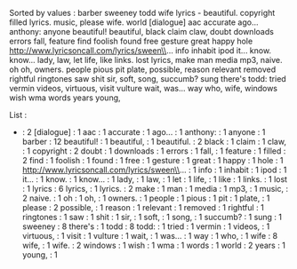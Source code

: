 Sorted by values :
barber sweeney todd wife lyrics - beautiful. copyright filled lyrics. music, please wife. world [dialogue] aac accurate ago... anthony: anyone beautiful! beautiful, black claim claw, doubt downloads errors fall, feature find foolish found free gesture great happy hole http://www.lyricsoncall.com/lyrics/sween\\... info inhabit ipod it... know. know... lady, law, let life, like links. lost lyrics, make man media mp3, naive. oh oh, owners. people pious pit plate, possible, reason relevant removed rightful ringtones saw shit sir, soft, song, succumb? sung there's todd: tried vermin videos, virtuous, visit vulture wait, was... way who, wife, windows wish wma words years young, 

List :
- : 2
[dialogue] : 1
aac : 1
accurate : 1
ago... : 1
anthony: : 1
anyone : 1
barber : 12
beautiful! : 1
beautiful, : 1
beautiful. : 2
black : 1
claim : 1
claw, : 1
copyright : 2
doubt : 1
downloads : 1
errors : 1
fall, : 1
feature : 1
filled : 2
find : 1
foolish : 1
found : 1
free : 1
gesture : 1
great : 1
happy : 1
hole : 1
http://www.lyricsoncall.com/lyrics/sween\\... : 1
info : 1
inhabit : 1
ipod : 1
it... : 1
know. : 1
know... : 1
lady, : 1
law, : 1
let : 1
life, : 1
like : 1
links. : 1
lost : 1
lyrics : 6
lyrics, : 1
lyrics. : 2
make : 1
man : 1
media : 1
mp3, : 1
music, : 2
naive. : 1
oh : 1
oh, : 1
owners. : 1
people : 1
pious : 1
pit : 1
plate, : 1
please : 2
possible, : 1
reason : 1
relevant : 1
removed : 1
rightful : 1
ringtones : 1
saw : 1
shit : 1
sir, : 1
soft, : 1
song, : 1
succumb? : 1
sung : 1
sweeney : 8
there's : 1
todd : 8
todd: : 1
tried : 1
vermin : 1
videos, : 1
virtuous, : 1
visit : 1
vulture : 1
wait, : 1
was... : 1
way : 1
who, : 1
wife : 8
wife, : 1
wife. : 2
windows : 1
wish : 1
wma : 1
words : 1
world : 2
years : 1
young, : 1
